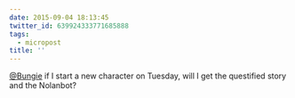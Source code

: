 ```yaml
---
date: 2015-09-04 18:13:45
twitter_id: 639924333771685888
tags:
  - micropost
title: ''
---
```


[@Bungie](https://twitter.com/Bungie) if I start a new character on Tuesday, will I get the questified story and the Nolanbot?
